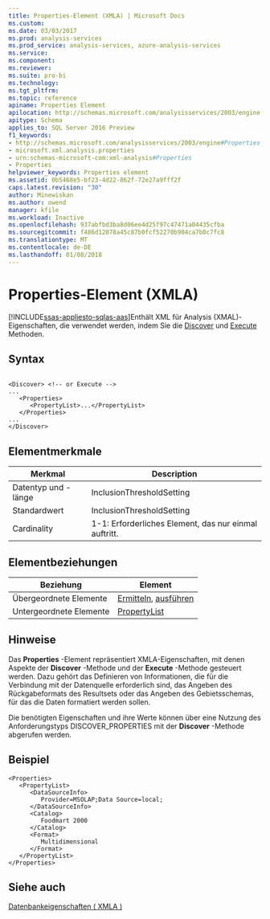 ```yaml
---
title: Properties-Element (XMLA) | Microsoft Docs
ms.custom: 
ms.date: 03/03/2017
ms.prod: analysis-services
ms.prod_service: analysis-services, azure-analysis-services
ms.service: 
ms.component: 
ms.reviewer: 
ms.suite: pro-bi
ms.technology: 
ms.tgt_pltfrm: 
ms.topic: reference
apiname: Properties Element
apilocation: http://schemas.microsoft.com/analysisservices/2003/engine
apitype: Schema
applies_to: SQL Server 2016 Preview
f1_keywords:
- http://schemas.microsoft.com/analysisservices/2003/engine#Properties
- microsoft.xml.analysis.properties
- urn:schemas-microsoft-com:xml-analysis#Properties
- Properties
helpviewer_keywords: Properties element
ms.assetid: 0b5468e5-bf23-4d22-862f-72e27a9fff2f
caps.latest.revision: "30"
author: Minewiskan
ms.author: owend
manager: kfile
ms.workload: Inactive
ms.openlocfilehash: 937abfbd3ba8d06ee4d25f97c47471a04435cfba
ms.sourcegitcommit: f486d12078a45c87b0fcf52270b904ca7b0c7fc8
ms.translationtype: MT
ms.contentlocale: de-DE
ms.lasthandoff: 01/08/2018
---
```

# <a name="properties-element-xmla"></a>Properties-Element (XMLA)
[!INCLUDE[ssas-appliesto-sqlas-aas](../../../includes/ssas-appliesto-sqlas-aas.md)]Enthält XML für Analysis (XMAL)-Eigenschaften, die verwendet werden, indem Sie die [Discover](../../../analysis-services/xmla/xml-elements-methods-discover.md) und [Execute](../../../analysis-services/xmla/xml-elements-methods-execute.md) Methoden.  
  
## <a name="syntax"></a>Syntax  
  
```  
  
<Discover> <!-- or Execute -->  
...  
   <Properties>  
      <PropertyList>...</PropertyList>  
   </Properties>  
...  
</Discover>  
```  
  
## <a name="element-characteristics"></a>Elementmerkmale  
  
|Merkmal|Description|  
|--------------------|-----------------|  
|Datentyp und -länge|InclusionThresholdSetting|  
|Standardwert|InclusionThresholdSetting|  
|Cardinality|1-1: Erforderliches Element, das nur einmal auftritt.|  
  
## <a name="element-relationships"></a>Elementbeziehungen  
  
|Beziehung|Element|  
|------------------|-------------|  
|Übergeordnete Elemente|[Ermitteln](../../../analysis-services/xmla/xml-elements-methods-discover.md), [ausführen](../../../analysis-services/xmla/xml-elements-methods-execute.md)|  
|Untergeordnete Elemente|[PropertyList](../../../analysis-services/xmla/xml-elements-properties/propertylist-element-xmla.md)|  
  
## <a name="remarks"></a>Hinweise  
 Das **Properties** -Element repräsentiert XMLA-Eigenschaften, mit denen Aspekte der **Discover** -Methode und der **Execute** -Methode gesteuert werden. Dazu gehört das Definieren von Informationen, die für die Verbindung mit der Datenquelle erforderlich sind, das Angeben des Rückgabeformats des Resultsets oder das Angeben des Gebietsschemas, für das die Daten formatiert werden sollen.  
  
 Die benötigten Eigenschaften und ihre Werte können über eine Nutzung des Anforderungstyps DISCOVER_PROPERTIES mit der **Discover** -Methode abgerufen werden.  
  
## <a name="example"></a>Beispiel  
  
```  
<Properties>  
   <PropertyList>  
      <DataSourceInfo>  
         Provider=MSOLAP;Data Source=local;  
      </DataSourceInfo>  
      <Catalog>  
         Foodmart 2000  
      </Catalog>  
      <Format>  
         Multidimensional  
      </Format>  
   </PropertyList>  
</Properties>  
```  
  
## <a name="see-also"></a>Siehe auch  
 [Datenbankeigenschaften &#40; XMLA &#41;](../../../analysis-services/xmla/xml-elements-properties/xml-elements-properties.md)  
  
  
